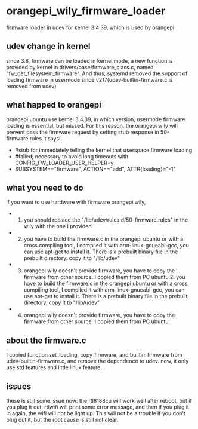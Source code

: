 # orangepi_wily_firmware_loader
firmware loader in udev for kernel 3.4.39, which is used by orangepi

## udev change in kernel
since 3.8, firmware can be loaded in kernel mode, a new function is provided by kernel in drivers/base/firmware_class.c, named "fw_get_filesystem_firmware".
And thus, systemd removed the support of loading firmware in usermode since v217(udev-builtin-firmware.c is removed from udev)

## what happed to orangepi
orangepi ubuntu use kernel 3.4.39, in which version, usermode firmware loading is essential, but missed. For this reason, the orangepi wily will prevent pass the firmware request by setting stub response in 50-firmware.rules
it says:
- #stub for immediately telling the kernel that userspace firmware loading
- #failed; necessary to avoid long timeouts with CONFIG_FW_LOADER_USER_HELPER=y
- SUBSYSTEM=="firmware", ACTION=="add", ATTR{loading}="-1"

## what you need to do
if you want to use hardware with firmware orangepi wily, 
- 1. you should replace the "/lib/udev/rules.d/50-firmware.rules" in the wily with the one I provided
- 2. you have to build the firmware.c in the orangepi ubuntu or with a cross compiling tool, I compiled it with arm-linux-gnueabi-gcc, you can use apt-get to install it. There is a prebuilt binary file in the prebuilt directory. copy it to "/lib/udev"
- 3. orangepi wily doesn't provide firmware, you have to copy the firmware from other source. I copied them from PC ubuntu.2. you have to build the firmware.c in the orangepi ubuntu or with a cross compiling tool, I compiled it with arm-linux-gnueabi-gcc, you can use apt-get to install it. There is a prebuilt binary file in the prebuilt directory. copy it to "/lib/udev"
- 4. orangepi wily doesn't provide firmware, you have to copy the firmware from other source. I copied them from PC ubuntu.

## about the firmware.c
I copied function set_loading, copy_firmware, and builtin_firmware from udev-builtin-firmware.c, and remove the dependence to udev. now, it only use std features and little linux feature.

## issues
these is still some issue now:
the rtl8188cu will work well after reboot, but if you plug it out, rtlwifi will print some error message, and then if you plug it in again, the wifi will not be light up. This will not be a trouble if you don't plug out it, but the root cause is still not clear.
